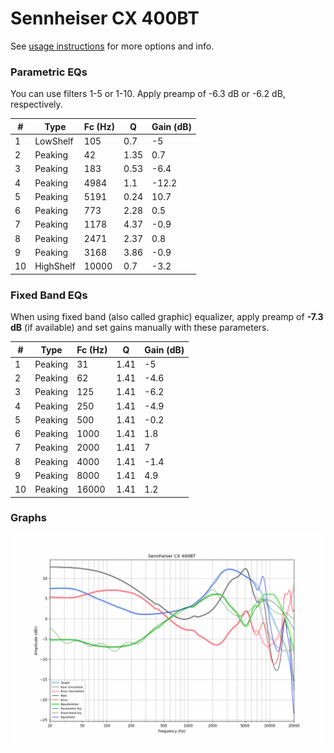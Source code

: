 # Sennheiser CX 400BT
See [usage instructions](https://github.com/jaakkopasanen/AutoEq#usage) for more options and info.

### Parametric EQs
You can use filters 1-5 or 1-10. Apply preamp of -6.3 dB or -6.2 dB, respectively.

|   # | Type      |   Fc (Hz) |    Q |   Gain (dB) |
|-----|-----------|-----------|------|-------------|
|   1 | LowShelf  |       105 | 0.7  |        -5   |
|   2 | Peaking   |        42 | 1.35 |         0.7 |
|   3 | Peaking   |       183 | 0.53 |        -6.4 |
|   4 | Peaking   |      4984 | 1.1  |       -12.2 |
|   5 | Peaking   |      5191 | 0.24 |        10.7 |
|   6 | Peaking   |       773 | 2.28 |         0.5 |
|   7 | Peaking   |      1178 | 4.37 |        -0.9 |
|   8 | Peaking   |      2471 | 2.37 |         0.8 |
|   9 | Peaking   |      3168 | 3.86 |        -0.9 |
|  10 | HighShelf |     10000 | 0.7  |        -3.2 |

### Fixed Band EQs
When using fixed band (also called graphic) equalizer, apply preamp of **-7.3 dB** (if available) and set gains manually with these parameters.

|   # | Type    |   Fc (Hz) |    Q |   Gain (dB) |
|-----|---------|-----------|------|-------------|
|   1 | Peaking |        31 | 1.41 |        -5   |
|   2 | Peaking |        62 | 1.41 |        -4.6 |
|   3 | Peaking |       125 | 1.41 |        -6.2 |
|   4 | Peaking |       250 | 1.41 |        -4.9 |
|   5 | Peaking |       500 | 1.41 |        -0.2 |
|   6 | Peaking |      1000 | 1.41 |         1.8 |
|   7 | Peaking |      2000 | 1.41 |         7   |
|   8 | Peaking |      4000 | 1.41 |        -1.4 |
|   9 | Peaking |      8000 | 1.41 |         4.9 |
|  10 | Peaking |     16000 | 1.41 |         1.2 |

### Graphs
![](./Sennheiser%20CX%20400BT.png)
